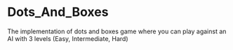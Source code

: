 # Dots_And_Boxes
The implementation of dots and boxes game where you can play against an AI with 3 levels (Easy, Intermediate, Hard) 
